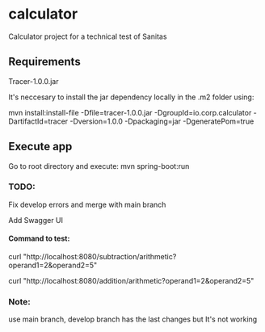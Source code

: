 # calculator
Calculator project for a technical test of Sanitas
## Requirements
Tracer-1.0.0.jar

It's neccesary to install the jar dependency locally in the .m2 folder using:

mvn install:install-file -Dfile=tracer-1.0.0.jar -DgroupId=io.corp.calculator -DartifactId=tracer
-Dversion=1.0.0 -Dpackaging=jar -DgeneratePom=true
## Execute app
Go to root directory and execute:
mvn spring-boot:run

### TODO:

Fix develop errors and merge with main branch

Add Swagger UI

#### Command to test:

curl "http://localhost:8080/subtraction/arithmetic?operand1=2&operand2=5"

curl "http://localhost:8080/addition/arithmetic?operand1=2&operand2=5"
### Note: 
use main branch, develop branch has the last changes but It's not working

